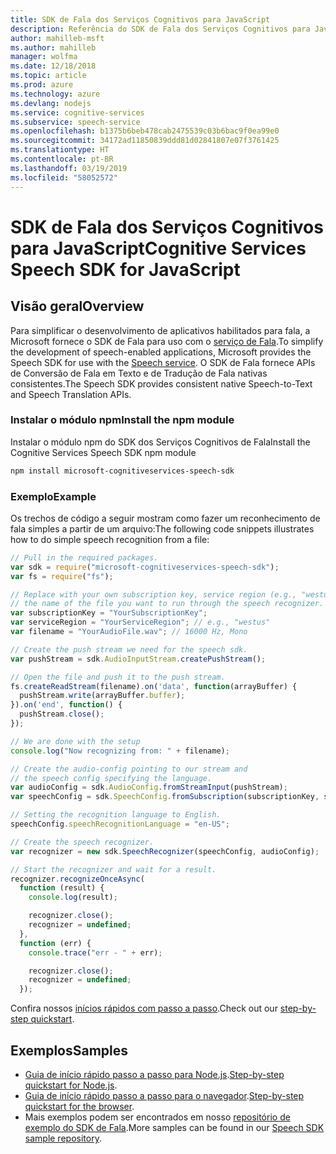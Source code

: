 ```yaml
---
title: SDK de Fala dos Serviços Cognitivos para JavaScript
description: Referência do SDK de Fala dos Serviços Cognitivos para JavaScript
author: mahilleb-msft
ms.author: mahilleb
manager: wolfma
ms.date: 12/18/2018
ms.topic: article
ms.prod: azure
ms.technology: azure
ms.devlang: nodejs
ms.service: cognitive-services
ms.subservice: speech-service
ms.openlocfilehash: b1375b6beb478cab2475539c03b6bac9f0ea99e0
ms.sourcegitcommit: 34172ad11850839ddd81d02841807e07f3761425
ms.translationtype: HT
ms.contentlocale: pt-BR
ms.lasthandoff: 03/19/2019
ms.locfileid: "58052572"
---
```

# <a name="cognitive-services-speech-sdk-for-javascript"></a><span data-ttu-id="1fe71-103">SDK de Fala dos Serviços Cognitivos para JavaScript</span><span class="sxs-lookup"><span data-stu-id="1fe71-103">Cognitive Services Speech SDK for JavaScript</span></span>

## <a name="overview"></a><span data-ttu-id="1fe71-104">Visão geral</span><span class="sxs-lookup"><span data-stu-id="1fe71-104">Overview</span></span>

<span data-ttu-id="1fe71-105">Para simplificar o desenvolvimento de aplicativos habilitados para fala, a Microsoft fornece o SDK de Fala para uso com o [serviço de Fala](https://aka.ms/csspeech).</span><span class="sxs-lookup"><span data-stu-id="1fe71-105">To simplify the development of speech-enabled applications, Microsoft provides the Speech SDK for use with the [Speech service](https://aka.ms/csspeech).</span></span>
<span data-ttu-id="1fe71-106">O SDK de Fala fornece APIs de Conversão de Fala em Texto e de Tradução de Fala nativas consistentes.</span><span class="sxs-lookup"><span data-stu-id="1fe71-106">The Speech SDK provides consistent native Speech-to-Text and Speech Translation APIs.</span></span>

### <a name="install-the-npm-module"></a><span data-ttu-id="1fe71-107">Instalar o módulo npm</span><span class="sxs-lookup"><span data-stu-id="1fe71-107">Install the npm module</span></span>

<span data-ttu-id="1fe71-108">Instalar o módulo npm do SDK dos Serviços Cognitivos de Fala</span><span class="sxs-lookup"><span data-stu-id="1fe71-108">Install the Cognitive Services Speech SDK npm module</span></span>

```bash
npm install microsoft-cognitiveservices-speech-sdk
```

### <a name="example"></a><span data-ttu-id="1fe71-109">Exemplo</span><span class="sxs-lookup"><span data-stu-id="1fe71-109">Example</span></span> 

<span data-ttu-id="1fe71-110">Os trechos de código a seguir mostram como fazer um reconhecimento de fala simples a partir de um arquivo:</span><span class="sxs-lookup"><span data-stu-id="1fe71-110">The following code snippets illustrates how to do simple speech recognition from a file:</span></span>

```javascript 
// Pull in the required packages.
var sdk = require("microsoft-cognitiveservices-speech-sdk");
var fs = require("fs");

// Replace with your own subscription key, service region (e.g., "westus"), and
// the name of the file you want to run through the speech recognizer.
var subscriptionKey = "YourSubscriptionKey";
var serviceRegion = "YourServiceRegion"; // e.g., "westus"
var filename = "YourAudioFile.wav"; // 16000 Hz, Mono

// Create the push stream we need for the speech sdk.
var pushStream = sdk.AudioInputStream.createPushStream();

// Open the file and push it to the push stream.
fs.createReadStream(filename).on('data', function(arrayBuffer) {
  pushStream.write(arrayBuffer.buffer);
}).on('end', function() {
  pushStream.close();
});

// We are done with the setup
console.log("Now recognizing from: " + filename);

// Create the audio-config pointing to our stream and
// the speech config specifying the language.
var audioConfig = sdk.AudioConfig.fromStreamInput(pushStream);
var speechConfig = sdk.SpeechConfig.fromSubscription(subscriptionKey, serviceRegion);

// Setting the recognition language to English.
speechConfig.speechRecognitionLanguage = "en-US";

// Create the speech recognizer.
var recognizer = new sdk.SpeechRecognizer(speechConfig, audioConfig);

// Start the recognizer and wait for a result.
recognizer.recognizeOnceAsync(
  function (result) {
    console.log(result);

    recognizer.close();
    recognizer = undefined;
  },
  function (err) {
    console.trace("err - " + err);

    recognizer.close();
    recognizer = undefined;
  });
``` 

<span data-ttu-id="1fe71-111">Confira nossos [inícios rápidos com passo a passo](/azure/cognitive-services/speech-service/quickstart-js-node).</span><span class="sxs-lookup"><span data-stu-id="1fe71-111">Check out our [step-by-step quickstart](/azure/cognitive-services/speech-service/quickstart-js-node).</span></span>

## <a name="samples"></a><span data-ttu-id="1fe71-112">Exemplos</span><span class="sxs-lookup"><span data-stu-id="1fe71-112">Samples</span></span>

* <span data-ttu-id="1fe71-113">[Guia de início rápido passo a passo para Node.js](/azure/cognitive-services/speech-service/quickstart-js-node).</span><span class="sxs-lookup"><span data-stu-id="1fe71-113">[Step-by-step quickstart for Node.js](/azure/cognitive-services/speech-service/quickstart-js-node).</span></span>
* <span data-ttu-id="1fe71-114">[Guia de início rápido passo a passo para o navegador](/azure/cognitive-services/speech-service/quickstart-js-browser).</span><span class="sxs-lookup"><span data-stu-id="1fe71-114">[Step-by-step quickstart for the browser](/azure/cognitive-services/speech-service/quickstart-js-browser).</span></span>
* <span data-ttu-id="1fe71-115">Mais exemplos podem ser encontrados em nosso [repositório de exemplo do SDK de Fala](https://aka.ms/csspeech/samples).</span><span class="sxs-lookup"><span data-stu-id="1fe71-115">More samples can be found in our [Speech SDK sample repository](https://aka.ms/csspeech/samples).</span></span>
